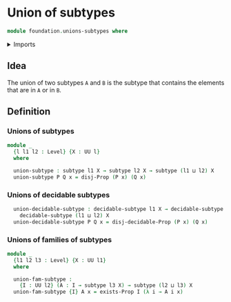 # Union of subtypes

```agda
module foundation.unions-subtypes where
```

<details><summary>Imports</summary>

```agda
open import foundation.decidable-subtypes
open import foundation.disjunction
open import foundation.existential-quantification
open import foundation.subtypes
open import foundation.universe-levels
```

</details>

## Idea

The union of two subtypes `A` and `B` is the subtype that contains the elements
that are in `A` or in `B`.

## Definition

### Unions of subtypes

```agda
module _
  {l l1 l2 : Level} {X : UU l}
  where

  union-subtype : subtype l1 X → subtype l2 X → subtype (l1 ⊔ l2) X
  union-subtype P Q x = disj-Prop (P x) (Q x)
```

### Unions of decidable subtypes

```agda
  union-decidable-subtype : decidable-subtype l1 X → decidable-subtype l2 X →
    decidable-subtype (l1 ⊔ l2) X
  union-decidable-subtype P Q x = disj-decidable-Prop (P x) (Q x)
```

### Unions of families of subtypes

```agda
module _
  {l1 l2 l3 : Level} {X : UU l1}
  where

  union-fam-subtype :
    {I : UU l2} (A : I → subtype l3 X) → subtype (l2 ⊔ l3) X
  union-fam-subtype {I} A x = exists-Prop I (λ i → A i x)
```

